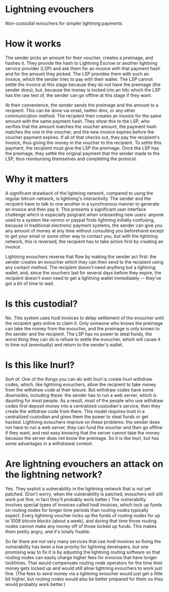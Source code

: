 # Lightning evouchers

Non-custodial evouchers for simpler lightning payments

# How it works

The sender picks an amount for their voucher, creates a preimage, and hashes it. They provide the hash to Lightning Escrow or another lightning service provider (LSP) and ask them for an invoice with that payment hash and for the amount they picked. The LSP provides them with such an invoice, which the sender tries to pay with their wallet. The LSP cannot settle the invoice at this stage because they do not have the preimage (the sender does), but, because the money is locked into an htlc which the LSP has the raw text of, the sender can go offline at this stage if they want.

At their convenience, the sender sends the preimage and the amount to a recipient. This can be done via email, twitter dms, or any other communication method. The recipient then creates an invoice for the same amount with the same payment hash. They show this to the LSP, who verifies that the amount matches the voucher amount, the payment hash matches the one in the voucher, and the new invoice expires before the voucher payment expires. If all of that checks out, they pay the recipient's invoice, thus giving the money in the voucher to the recipient. To settle this payment, the recipient must give the LSP the preimage. Once the LSP has the preimage, they settle the original payment that the sender made to the LSP, thus reimbursing themselves and completing the protocol.

# Why it matters

A significant drawback of the lightning network, compared to using the regular bitcoin network, is lightning's interactivity. The sender and the recipient have to talk to one another in a synchronous manner to generate an invoice and then pay it. This presents a significant user interface challenge which is especially poignant when onboarding new users: anyone used to a system like venmo or paypal finds lightning initially confusing, because in traditional electronic payment systems, the sender can give you any amount of money at any time without consulting you beforehand except to get your email or some other way to contact you, but with the lightning network, this is reversed, the recipient has to take action first by creating an invoice.

Lightning evouchers reverse that flow by making the sender act first: the sender creates an evoucher which they can then send to the recipient using any contact method. The recipient doesn't need anything but a lightning wallet, and, since the vouchers last for several days before they expire, the recipient doesn't even need to get a lightning wallet immediately -- they've got a bit of time to wait.

# Is this custodial?

No. This system uses hodl invoices to delay settlement of the evoucher until the recipient gets online to claim it. Only someone who knows the preimage can take the money from the evoucher, and the preimage is only known to the sender and the recipient. The LSP has no power to steal funds, the worst thing they can do is refuse to settle the evoucher, which will cause it to time out (eventually) and return to the sender's wallet.

# Is this like lnurl?

Sort of. One of the things you can do with lnurl is create lnurl withdraw codes, which, like lightning evouchers, allow the recipient to take money from the withdraw code at their leisure. But withdraw codes have some downsides, including these: the sender has to run a web server, which is daunting for most people. As a result, most of the people who use withdraw codes first deposit money into a centralized custodian's service, then they create the withdraw code from there. This model requires trust in a centralized custodian and gives them the power to steal funds or get hacked. Lightning evouchers improve on these problems: the sender does not have to run a web server, they can fund the voucher and then go offline if they want, and rest easy knowing that the server cannot take the money because the server does not know the preimage. So it is like lnurl, but has some advantages in a withdrawal context.

# Are lightning evouchers an attack on the lightning network?

Yes. They exploit a vulnerability in the lightning network that is not yet patched. (Don't worry, when the vulnerability is patched, evouchers will still work just fine, in fact they'll probably work better.) The vulnerability involves special types of invoices called hodl invoices, which lock up funds on routing nodes for longer time periods than routing nodes typically expect. Every lightning voucher locks up the funds of routing nodes for up to 1008 bitcoin blocks (about a week), and during that time those routing nodes cannot make any money off of those locked up funds. This makes them pretty angry, and it's totally fixable.

So far there are not very many services that use hodl invoices so fixing the vulnerability has been a low priority for lightning developers, but one promising way to fix it is by adjusting the lightning routing software so that routing nodes can easily charge higher fees for invoices that have longer locktimes. That would compensate routing node operators for the time their money gets locked up and would still allow lightning evouchers to work just fine. (The fees to send money via a lightning evoucher would just get a little bit higher, but routing nodes would also be better prepared for them so they would probably work better.)
